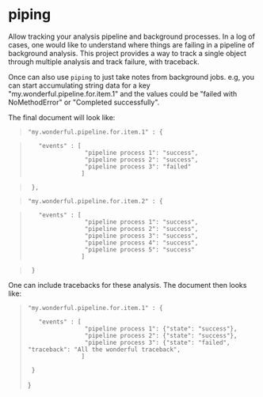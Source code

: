 piping
======

Allow tracking your analysis pipeline and background processes. In a log of cases, one would like to 
understand where things are failing in a pipeline of background analysis. This project
provides a way to track a single object through multiple analysis and track failure, with traceback. 

Once can also use `piping` to just take notes from background jobs. e.g, you can start accumulating
string data for a key "my.wonderful.pipeline.for.item.1" and the values could be "failed with NoMethodError"
or "Completed successfully".

The final document will look like:

>     "my.wonderful.pipeline.for.item.1" : {

>        "events" : [
>                     "pipeline process 1": "success",
>                     "pipeline process 2": "success",
>                     "pipeline process 3": "failed"
>                    ]

>      },

>     "my.wonderful.pipeline.for.item.2" : {

>        "events" : [
>                     "pipeline process 1": "success",
>                     "pipeline process 2": "success",
>                     "pipeline process 3": "success",
>                     "pipeline process 4": "success",
>                     "pipeline process 5": "success"
>                    ]

>      }    


   
One can include tracebacks for these analysis. The document then looks like:


>     "my.wonderful.pipeline.for.item.1" : {
>
>        "events" : [
>                     "pipeline process 1": {"state": "success"},
>                     "pipeline process 2": {"state": "success"},
>                     "pipeline process 3": {"state": "failed", "traceback": "All the wonderful traceback",
>                    ]
>
>      }
>   }




